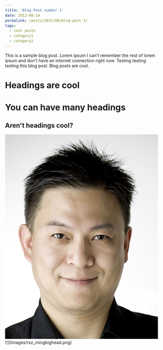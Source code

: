 ```yaml
---
title: 'Blog Post number 1'
date: 2012-08-14
permalink: /posts/2012/08/blog-post-1/
tags:
  - cool posts
  - category1
  - category2
---
```


This is a sample blog post. Lorem ipsum I can't remember the rest of lorem ipsum and don't have an internet connection right now. Testing testing testing this blog post. Blog posts are cool.



Headings are cool
======

You can have many headings
======

Aren't headings cool?
------

<img src="images/rsz_mingbighead.png">
![](images/rsz_mingbighead.png)